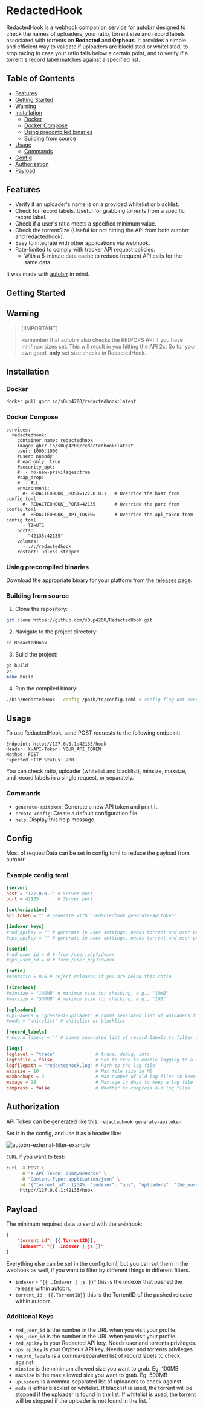 # RedactedHook

RedactedHook is a webhook companion service for [autobrr](https://github.com/autobrr/autobrr) designed to check the names of uploaders, your ratio, torrent size and record labels associated with torrents on **Redacted** and **Orpheus**. It provides a simple and efficient way to validate if uploaders are blacklisted or whitelisted, to stop racing in case your ratio falls below a certain point, and to verify if a torrent's record label matches against a specified list.

## Table of Contents

- [Features](#features)
- [Getting Started](#getting-started)
- [Warning](#warning)
- [Installation](#installation)
  - [Docker](#docker)
  - [Docker Compose](#docker-compose)
  - [Using precompiled binaries](#using-precompiled-binaries)
  - [Building from source](#building-from-source)
- [Usage](#usage)
  - [Commands](#commands)
- [Config](#config)
- [Authorization](#authorization)
- [Payload](#payload)

## Features

- Verify if an uploader's name is on a provided whitelist or blacklist.
- Check for record labels. Useful for grabbing torrents from a specific record label.
- Check if a user's ratio meets a specified minimum value.
- Check the torrentSize (Useful for not hitting the API from both autobrr and redactedhook).
- Easy to integrate with other applications via webhook.
- Rate-limited to comply with tracker API request policies.
  - With a 5-minute data cache to reduce frequent API calls for the same data.

It was made with [autobrr](https://github.com/autobrr/autobrr) in mind.

## Getting Started

## Warning

> \[!IMPORTANT]
>
> Remember that autobrr also checks the RED/OPS API if you have min/max sizes set. This will result in you hitting the API 2x.
> So for your own good, **only** set size checks in RedactedHook.

## Installation

### Docker

```bash
docker pull ghcr.io/s0up4200/redactedhook:latest
```

### Docker Compose

```docker
services:
  redactedhook:
    container_name: redactedhook
    image: ghcr.io/s0up4200/redactedhook:latest
    user: 1000:1000
    #user: nobody
    #read_only: true
    #security_opt:
    #  - no-new-privileges:true
    #cap_drop:
    #  - ALL
    environment:
      #- REDACTEDHOOK__HOST=127.0.0.1   # Override the host from config.toml
      #- REDACTEDHOOK__PORT=42135       # Override the port from config.toml
      #- REDACTEDHOOK__API_TOKEN=       # Override the api_token from config.toml
      - TZ=UTC
    ports:
      - "42135:42135"
    volumes:
      - ./:/redactedhook
    restart: unless-stopped
```

### Using precompiled binaries

Download the appropriate binary for your platform from the [releases](https://github.com/s0up4200/RedactedHook/releases/latest) page.

### Building from source

1. Clone the repository:

```bash
git clone https://github.com/s0up4200/RedactedHook.git
```

2. Navigate to the project directory:

```bash
cd RedactedHook
```

3. Build the project:

```bash
go build
or
make build
```

4. Run the compiled binary:

```bash
./bin/RedactedHook --config /path/to/config.toml # config flag not necessary if file is next to binary
```

## Usage

To use RedactedHook, send POST requests to the following endpoint:

```console
Endpoint: http://127.0.0.1:42135/hook
Header: X-API-Token: YOUR_API_TOKEN
Method: POST
Expected HTTP Status: 200
```

You can check ratio, uploader (whitelist and blacklist), minsize, maxsize, and record labels in a single request, or separately.

### Commands

- `generate-apitoken`: Generate a new API token and print it.
- `create-config`: Create a default configuration file.
- `help`: Display this help message.

## Config

Most of requestData can be set in config.toml to reduce the payload from autobrr.

### Example config.toml

```toml
[server]
host = "127.0.0.1" # Server host
port = 42135       # Server port

[authorization]
api_token = "" # generate with "redactedhook generate-apitoken"

[indexer_keys]
#red_apikey = "" # generate in user settings, needs torrent and user privileges
#ops_apikey = "" # generate in user settings, needs torrent and user privileges

[userid]
#red_user_id = 0 # from /user.php?id=xxx
#ops_user_id = 0 # from /user.php?id=xxx

[ratio]
#minratio = 0.6 # reject releases if you are below this ratio

[sizecheck]
#minsize = "100MB" # minimum size for checking, e.g., "10MB"
#maxsize = "500MB" # maximum size for checking, e.g., "1GB"

[uploaders]
#uploaders = "greatest-uploader" # comma separated list of uploaders to allow
#mode = "whitelist" # whitelist or blacklist

[record_labels]
#record_labels = "" # comma separated list of record labels to filter for

[logs]
loglevel = "trace"               # trace, debug, info
logtofile = false                # Set to true to enable logging to a file
logfilepath = "redactedhook.log" # Path to the log file
maxsize = 10                     # Max file size in MB
maxbackups = 3                   # Max number of old log files to keep
maxage = 28                      # Max age in days to keep a log file
compress = false                 # Whether to compress old log files
```

## Authorization

API Token can be generated like this: `redactedhook generate-apitoken`

Set it in the config, and use it as a header like:

![autobrr-external-filter-example](<.github/images/autobrr-external-filters.png>)

`CURL` if you want to test:

```bash
curl -X POST \
     -H "X-API-Token: 098qw0e98ass" \
     -H "Content-Type: application/json" \
     -d '{"torrent_id": 12345, "indexer": "ops", "uploaders": "the_worst_uploader,thebestuploader", "mode": "blacklist"}' \
     http://127.0.0.1:42135/hook
```

## Payload

The minimum required data to send with the webhook:

```json
{
    "torrent_id": {{.TorrentID}},
    "indexer": "{{ .Indexer | js }}"
}
```

Everything else can be set in the config.toml, but you can set them in the webhook as well, if you want to filter by different things in different filters.

- `indexer` - `"{{ .Indexer | js }}"` this is the indexer that pushed the release within autobrr.
- `torrent_id` - `{{.TorrentID}}` this is the TorrentID of the pushed release within autobrr.

### Additional Keys

- `red_user_id` is the number in the URL when you visit your profile.
- `ops_user_id` is the number in the URL when you visit your profile.
- `red_apikey` is your Redacted API key. Needs user and torrents privileges.
- `ops_apikey` is your Orpheus API key. Needs user and torrents privileges.
- `record_labels` is a comma-separated list of record labels to check against.
- `minsize` is the minimum allowed size you want to grab. Eg. 100MB
- `maxsize` is the max allowed size you want to grab. Eg. 500MB
- `uploaders` is a comma-separated list of uploaders to check against.
- `mode` is either blacklist or whitelist. If blacklist is used, the torrent will be stopped if the uploader is found in the list. If whitelist is used, the torrent will be stopped if the uploader is not found in the list.
  `
